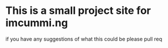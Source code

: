 # This is a small project site for imcummi.ng

if you have any suggestions of what this could be please pull req
